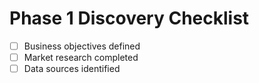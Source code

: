 # Phase 1 Discovery Checklist

- [ ] Business objectives defined
- [ ] Market research completed
- [ ] Data sources identified